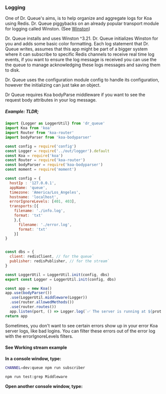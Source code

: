 ### Logging

One of Dr. Queue's aims, is to help organize and aggregate logs for Koa using Redis. Dr. Queue piggybacks on an already popular transport module for logging called Winston. (See [Winston](https://www.npmjs.com/package/winston))

Dr. Queue installs and uses Winston ^3.21. Dr. Queue initializes Winston for you and adds some basic color formatting. Each log statement that Dr. Queue writes, assumes that this app might be part of a bigger system where it can subscribe to specific Redis channels to receive real time log events, if you want to ensure the log message is received you can use the the queue to manage acknowledging these logs messages and saving them to disk.

Dr. Queue uses the configuration module config to handle its configuration, however the initializing can just take an object.

Dr Queue requires Koa bodyParse middleware if you want to see the request body attributes in your log message.


##### Example: TLDR;

```js
import {Logger as LoggerUtil} from 'dr_queue'
import Koa from 'koa'
import Router from 'koa-router'
import bodyParser from 'koa-bodyparser'

const config = require('config')
const Logger = require('../out/logger').default
const Koa = require('koa')
const Router = require('koa-router')
const bodyParser = require('koa-bodyparser')
const moment = require('moment')

const config = {
  hostIp : '127.0.0.1',
  appName: 'queue',
  timezone: 'America/Los_Angeles',
  hostname: 'localhost',
  errorIgnoreLevels: [401, 403],
  transports:[{
    filename: './info.log',
    format: 'txt'
    },{
      filename: './error.log',
      format: 'txt'
    }]
}


const dbs = {
  client: redisClient, // for the queue`
  publisher: redisPublisher, // for the stream`
}

const LoggerUtil = LoggerUtil.init(config, dbs)
export const Logger = LoggerUtil.init(config, dbs)

const app = new Koa()
app.use(bodyParser())
  .use(LoggerUtil.middleware(Logger))
  .use(router.allowedMethods())
  .use(router.routes())
  app.listen(port, () => Logger.log(`✅ The server is running at ${protocol}://${hostIp}:${port}/`), {meta: 'test'})
return app
```

Sometimes, you don't want to see certain errors show up in your error Koa server logs, like bad logins. You can filter these errors out of the error log with the errorIgnoreLevels filters.

#### See Working stream example

<b>In a console window, type:</b>

```sh
CHANNEL=dev:queue npm run subscriber
```

```sh
npm run test:grep Middleware
```

<b>Open another console window, type:</b>
